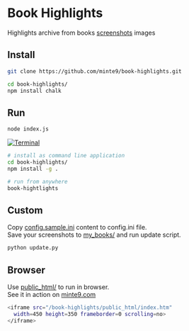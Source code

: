# Book Highlights

Highlights archive from books [screenshots](https://github.com/minte9/book-highlights/tree/main/files_archive/my_books/book1/author1) images

## Install

~~~sh
git clone https://github.com/minte9/book-highlights.git

cd book-highlights/
npm install chalk 
~~~

## Run

~~~sh
node index.js
~~~

[![Terminal](https://www.minte9.com/lib/images/github/book-highlights/highlight_02.png)](https://www.minte9.com)

~~~sh
# install as command line application
cd book-highlights/
npm install -g .

# run from anywhere
book-hightlights
~~~

## Custom

Copy [config.sample.ini](https://github.com/minte9/book-highlights/tree/main/config/config.sample.ini) content to config.ini file.  
Save your screenshots to [my_books/](https://github.com/minte9/book-highlights/tree/main/files_archive/my_books) and run update script.  

~~~sh
python update.py
~~~

## Browser

Use [public_html/](https://github.com/minte9/book-highlights/tree/main/public_html/) to run in browser.  
See it in action on [minte9.com](https://www.minte9.com)

~~~sh
<iframe src="/book-highlights/public_html/index.htm" 
  width=450 height=350 frameborder=0 scrolling=no>
</iframe>
~~~
